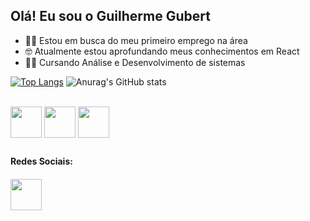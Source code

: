 ## Olá! Eu sou o Guilherme Gubert

- 🧑‍💻 Estou em busca do meu primeiro emprego na área
- 🤓 Atualmente estou aprofundando meus conhecimentos em React
- 👨‍🎓 Cursando Análise e Desenvolvimento de sistemas

[![Top Langs](https://github-readme-stats.vercel.app/api/top-langs/?username=GuiGubert&hide_progress=false&theme=dark)](https://github.com/GuiGubert/github-readme-stats)
![Anurag's GitHub stats](https://github-readme-stats.vercel.app/api?username=GuiGubert&show_icons=true&theme=dark)


<div style = "display: inline_block"><br>
<img align="center" height="50" width="50"  src="https://cdn.jsdelivr.net/gh/devicons/devicon/icons/html5/html5-original.svg" />
<img  align="center" height="50" width="50" src="https://cdn.jsdelivr.net/gh/devicons/devicon/icons/css3/css3-original.svg" />
<img  align="center" height="50" width="50" src="https://cdn.jsdelivr.net/gh/devicons/devicon/icons/javascript/javascript-original.svg" />
</div>  

##

<h4>Redes Sociais:<h4>
<div>
  <a href="https://www.linkedin.com/in/guilherme-gubert" target="_blank"> <img height="50" width="50" src="https://cdn.jsdelivr.net/gh/devicons/devicon/icons/linkedin/linkedin-original.svg" />
</div>

